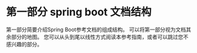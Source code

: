 # 第一部分 spring boot 文档结构

第一部分简要介绍Spring Boot参考文档的组成结构。 可以将第一部分视为文档其余部分的地图。 您可以从头到尾以线性方式阅读本参考指南，或者可以跳过您不感兴趣的部分。


